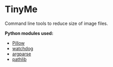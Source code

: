 # TinyMe
 Command line tools to reduce size of image files.

**Python modules used:**
- [Pillow](https://pillow.readthedocs.io/en/stable/index.html)
- [watchdog](https://python-watchdog.readthedocs.io/en/stable/#)
- [argparse](https://docs.python.org/3/howto/argparse.html)
- [pathlib](https://pathlib.readthedocs.io/en/latest/)